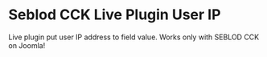 # Seblod CCK Live Plugin User IP
 Live plugin put user IP address to field value.
 Works only with SEBLOD CCK on Joomla!
